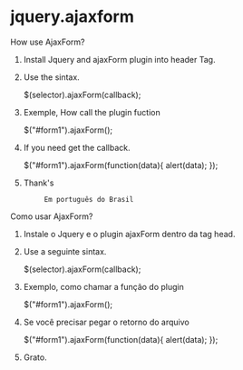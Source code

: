 jquery.ajaxform
===============


How use AjaxForm?
1. Install Jquery and ajaxForm plugin into header Tag.

   <script src="ajax.googleapis.com/ajax/libs/jquery/1.10.2/jquery.min.js"></script>
   <script src="ajaxform.js"></script>

2. Use the sintax.
   
   $(selector).ajaxForm(callback);

3. Exemple, How call the plugin fuction

   
	$("#form1").ajaxForm();
   

4. If you need get the callback.

   
	$("#form1").ajaxForm(function(data){
		alert(data);
	});
   

5. Thank's


			Em português do Brasil



Como usar AjaxForm?
1. Instale o Jquery e o plugin ajaxForm dentro da tag head.

   <script src="ajax.googleapis.com/ajax/libs/jquery/1.10.2/jquery.min.js"></script>
   <script src="ajaxform.js"></script>

2. Use a seguinte sintax.
   
   $(selector).ajaxForm(callback);

3. Exemplo, como chamar a função do plugin

   
	$("#form1").ajaxForm();
   

4. Se você precisar pegar o retorno do arquivo

   
	$("#form1").ajaxForm(function(data){
		alert(data);
	});
   

5. Grato.

